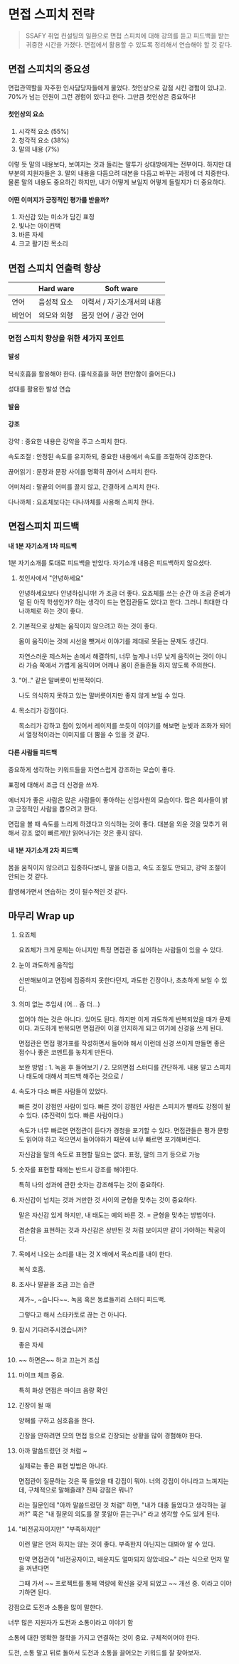 # 면접 스피치 전략

> SSAFY 취업 컨설팅의 일환으로 면접 스피치에 대해 강의를 듣고 피드백을 받는 귀중한 시간을 가졌다. 면접에서 활용할 수 있도록 정리해서 연습해야 할 것 같다.

## 면접 스피치의 중요성

면접관역할을 자주한 인사담당자들에게 물었다. 첫인상으로 감점 시킨 경험이 있냐고. 70%가 넘는 인원이 그런 경험이 있다고 한다. 그만큼 첫인상은 중요하다!

#### 첫인상의 요소

1. 시각적 요소 (55%)
2. 청각적 요소 (38%)
3. 말의 내용 (7%)

이렇 듯 말의 내용보다, 보여지는 것과 들리는 말투가 상대방에게는 전부이다. 하지만 대부분의 지원자들은 3. 말의 내용을 다듬으려 대본을 다듬고 바꾸는 과정에 더 치중한다. 물론 말의 내용도 중요하긴 하지만, 내가 어떻게 보일지 어떻게 들릴지가 더 중요하다.

#### 어떤 이미지가 긍정적인 평가를 받을까?

1. 자신감 있는 미소가 담긴 표정
2. 빛나는 아이컨택
3. 바른 자세
4. 크고 활기찬 목소리





## 면접 스피치 연출력 향상

|        | Hard ware   | Soft ware                  |
| ------ | ----------- | -------------------------- |
| 언어   | 음성적 요소 | 이력서 / 자기소개서의 내용 |
| 비언어 | 외모와 외형 | 몸짓 언어 / 공간 언어      |

### 면접 스피치 향상을 위한 세가지 포인트

#### 발성

복식호흡을 활용해야 한다. (흉식호흡을 하면 편안함이 줄어든다.)

성대를 활용한 발성 연습

#### 발음



#### 강조

강약 : 중요한 내용은 강약을 주고 스피치 한다.

속도조절 : 안정된 속도를 유지하되, 중요한 내용에서 속도를 조절하여 강조한다.

끊어읽기 : 문장과 문장 사이를 명확히 끊어서 스피치 한다.

어미처리 : 말끝의 어미를 끌지 않고, 간결하게 스피치 한다.

다나까체 : 요죠체보다는 다나까체를 사용해 스피치 한다.





## 면접스피치 피드백

#### 내 1분 자기소개 1차 피드백

1분 자기소개를 토대로 피드백을 받았다. 자기소개 내용은 피드백하지 않으셨다.

1. 첫인사에서 "안녕하세요"

   안녕하세요보다 안녕하십니까! 가 조금 더 좋다. 요죠체를 쓰는 순간 아 조금 준비가 덜 된 아직 학생인가? 하는 생각이 드는 면접관들도 있다고 한다. 그러니 최대한 다나까체로 하는 것이 좋다.

2. 기본적으로 상체는 움직이지 않으려고 하는 것이 좋다.

   몸이 움직이는 것에 시선을 뺏겨서 이야기를 제대로 못듣는 문제도 생긴다.

   자연스러운 제스쳐는 손에서 해결하되, 너무 높게나 너무 낮게 움직이는 것이 아니라 가슴 쪽에서 가볍게 움직이며 어깨나 몸이 흔들흔들 하지 않도록 주의한다.

3. "어.." 같은 말버릇이 반복적이다.

   나도 의식하지 못하고 있는 말버릇이지만 좋지 않게 보일 수 있다.

4. 목소리가 강점이다.

   목소리가 강하고 힘이 있어서 레이저를 쏘듯이 이야기를 해보면 눈빛과 조화가 되어서 열정적이라는 이미지를 더 뿜을 수 있을 것 같다.

   

#### 다른 사람들 피드백

중요하게 생각하는 키워드들을 자연스럽게 강조하는 모습이 좋다.

표정에 대해서 조금 더 신경을 쓰자.

에너지가 좋은 사람은 많은 사람들이 좋아하는 신입사원의 모습이다. 많은 회사들이 밝고 긍정적인 사람을 뽑으려고 한다.

면접을 볼 때 속도를 느리게 하겠다고 의식하는 것이 좋다. 대본을 외운 것을 맞추기 위해서 강조 없이 빠르게만 읽어나가는 것은 좋지 않다.



#### 내 1분 자기소개 2차 피드백

몸을 움직이지 않으려고 집중하다보니, 말을 더듬고, 속도 조절도 안되고, 강약 조절이 안되는 것 같다.

촬영해가면서 연습하는 것이 필수적인 것 같다.



## 마무리 Wrap up

1. 요죠체

   요죠체가 크게 문제는 아니지만 특정 면접관 중 싫어하는 사람들이 있을 수 있다.

2. 눈이 과도하게 움직임

   산만해보이고 면접에 집중하지 못한다던지, 과도한 긴장이나, 초초하게 보일 수 있다.

3. 의미 없는 추임새 (어... 좀 더...)

   없어야 하는 것은 아니다. 있어도 된다. 하지만 이게 과도하게 반복되었을 때가 문제이다. 과도하게 반복되면 면접관이 이걸 인지하게 되고 여기에 신경을 쓰게 된다.

   면접관은 면접 평가표를 작성하면서 들어야 해서 이런데 신경 쓰이게 만들면 좋은 점수나 좋은 코멘트를 놓치게 만든다.

   보완 방법 : 1. 녹음 후 들어보기 / 2. 모의면접 스터디를 간단하게. 내용 말고 스피치나 태도에 대해서 피드백 해주는 것으로 / 

4. 속도가 다소 빠른 사람들이 있었다.

   빠른 것이 강점인 사람이 있다. 빠른 것이 강점인 사람은 스피치가 빨라도 강점이 될 수 있다. (추진력이 있다. 빠른 사람이다.)

   속도가 너무 빠르면 면접관이 듣다가 경청을 포기할 수 있다. 면접관들은 평가 문항도 읽어야 하고 적으면서 들어야하기 때문에 너무 빠르면 포기해버린다.

   자신감을 말의 속도로 표현할 필요는 없다. 표정, 말의 크기 등으로 가능

5. 숫자를 표현할 때에는 반드시 강조를 해야한다.

   특히 나의 성과에 관한 숫자는 강조해두는 것이 중요하다.

6. 자신감이 넘치는 것과 거만한 것 사이의 균형을 맞추는 것이 중요하다.

   말은 자신감 있게 하지만, 내 태도는 예의 바른 것. = 균형을 맞추는 방법이다.

   겸손함을 표현하는 것과 자신감은 상반된 것 처럼 보이지만 같이 가야하는 짝궁이다.

7. 목에서 나오는 소리를 내는 것 X 배에서 목소리를 내야 한다.

   복식 호흡.

8. 조사나 말끝을 조금 끄는 습관

   제가~, ~습니다~~. 녹음 혹은 동료들끼리 스터디 피드백.

   그렇다고 해서 스타카토로 끊는 건 아니다.

9. 잠시 기다려주시겠습니까?

   좋은 자세

10. ~~ 하면은~~ 하고 끄는거 조심

11. 마이크 체크 중요.

    특히 화상 면접은 마이크 음량 확인 

12. 긴장이 될 때

    양해를 구하고 심호흡을 한다.

    긴장을 안하려면 모의 면접 등으로 긴장되는 상황을 많이 경험해야 한다.

13. 아까 말씀드렸던 것 처럼 ~

    실제로는 좋은 표현 방법은 아니다.

    면접관이 질문하는 것은 쭉 들었을 때 강점이 뭐야. 너의 강점이 아니라고 느껴지는데, 구체적으로 말해줄래? 진짜 강점은 뭐니?

    라는 질문인데 "아까 말씀드렸던 것 처럼" 하면, "내가 대충 들었다고 생각하는 걸까?" 혹은 "내 질문의 의도를 잘 못알아 듣는구나" 라고 생각할 수도 있게 된다.

14. "비전공자이지만" "부족하지만"

    이런 말은 먼저 하지는 않는 것이 좋다. 부족한지 아닌지는 대봐야 알 수 있다.

    만약 면접관이 "비전공자이고, 배운지도 얼마되지 않았네요~" 라는 식으로 먼저 말을 꺼낸다면

    그때 가서 ~~ 프로젝트를 통해 역량에 확신을 갖게 되었고 ~~ 개선 중. 이라고 이야기하면 된다.

    



강점으로 도전과 소통을 많이 말한다.

너무 많은 지원자가 도전과 소통이라고 이야기 함

소통에 대한 명확한 철학을 가지고 연결하는 것이 중요. 구체적이어야 한다.



도전, 소통 말고 뒤로 돌아서 도전과 소통을 끌어오는 키워드를 잘 찾아보자.



